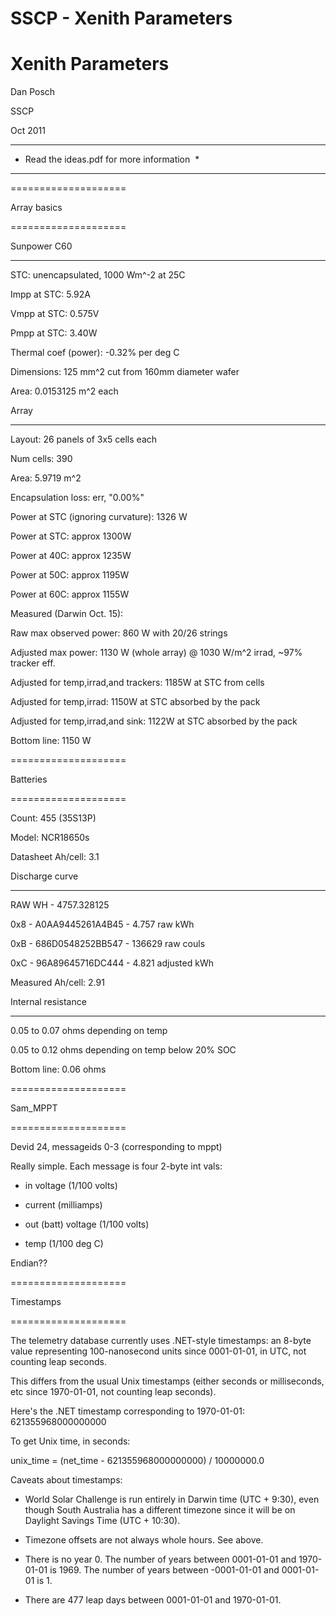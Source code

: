 # SSCP - Xenith Parameters

# Xenith Parameters

Dan Posch

SSCP

Oct 2011

**************************************************

* Read the ideas.pdf for more information  *

**************************************************

====================

Array basics

====================

Sunpower C60

------------

STC: unencapsulated, 1000 Wm^-2 at 25C

Impp at STC: 5.92A

Vmpp at STC: 0.575V

Pmpp at STC: 3.40W

Thermal coef (power): -0.32% per deg C

Dimensions: 125 mm^2 cut from 160mm diameter wafer

Area: 0.0153125 m^2 each

Array

---------

Layout: 26 panels of 3x5 cells each 

Num cells: 390

Area: 5.9719 m^2

Encapsulation loss: err, "0.00%"

Power at STC (ignoring curvature): 1326 W

Power at STC: approx 1300W

Power at 40C: approx 1235W

Power at 50C: approx 1195W

Power at 60C: approx 1155W

Measured (Darwin Oct. 15):

Raw max observed power: 860 W with 20/26 strings

Adjusted max power: 1130 W (whole array) @ 1030 W/m^2 irrad, ~97% tracker eff.

Adjusted for temp,irrad,and trackers: 1185W at STC from cells

Adjusted for temp,irrad: 1150W at STC absorbed by the pack  

Adjusted for temp,irrad,and sink: 1122W at STC absorbed by the pack  

Bottom line: 1150 W 

====================

Batteries

====================

Count: 455 (35S13P)

Model: NCR18650s

Datasheet Ah/cell: 3.1

Discharge curve

---------------

RAW WH - 4757.328125

0x8 - A0AA9445261A4B45 - 4.757 raw kWh

0xB - 686D0548252BB547 - 136629 raw couls

0xC - 96A89645716DC444 - 4.821 adjusted kWh

Measured Ah/cell: 2.91

Internal resistance

-------------------

0.05 to 0.07 ohms depending on temp

0.05 to 0.12 ohms depending on temp below 20% SOC

Bottom line: 0.06 ohms

====================

Sam_MPPT

====================

Devid 24, messageids 0-3 (corresponding to mppt)

Really simple. Each message is four 2-byte int vals:

* in voltage (1/100 volts)

* current (milliamps)

* out (batt) voltage (1/100 volts)

* temp (1/100 deg C)

Endian??

====================

Timestamps

====================

The telemetry database currently uses .NET-style timestamps: an 8-byte value representing 100-nanosecond units since 0001-01-01, in UTC, not counting leap seconds.

This differs from the usual Unix timestamps (either seconds or milliseconds, etc since 1970-01-01, not counting leap seconds).

Here's the .NET timestamp corresponding to 1970-01-01: 621355968000000000

To get Unix time, in seconds:

unix_time = (net_time - 621355968000000000) / 10000000.0

Caveats about timestamps:

* World Solar Challenge is run entirely in Darwin time (UTC + 9:30), even though South Australia has a different timezone since it will be on Daylight Savings Time (UTC + 10:30).

* Timezone offsets are not always whole hours. See above.

* There is no year 0. The number of years between 0001-01-01 and 1970-01-01 is 1969. The number of years between -0001-01-01 and 0001-01-01 is 1. 

* There are 477 leap days between 0001-01-01 and 1970-01-01.

